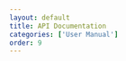 ```yaml
---
layout: default
title: API Documentation
categories: ['User Manual']
order: 9
---
```


<!-- TODO: Actually make a swagger page for Run Scanner so you have something to write about -->
